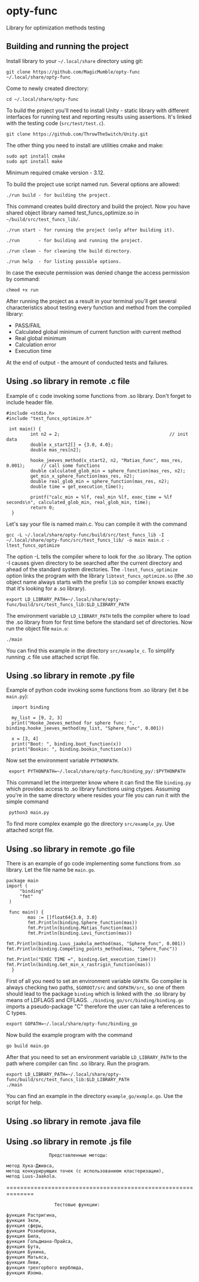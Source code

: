 # opty-func
Library for optimization methods testing


## Building and running the project
Install library to your `~/.local/share` directory using git:
            
    git clone https://github.com/MagicMumble/opty-func ~/.local/share/opty-func
 
Come to newly created directory:
 
    cd ~/.local/share/opty-func
 
To build the project you'll need to install Unity - static library with different 
interfaces for running test and reporting results using assertions. It's linked 
with the testing code (`src/test/test.c`). 

    git clone https://github.com/ThrowTheSwitch/Unity.git

The other thing you need to install are utilities cmake and make:

    sudo apt install cmake
    sudo apt install make

Minimum required cmake version - 3.12.

To build the project use script named run. Several options are allowed:

    ./run build - for building the project. 
 This command creates build directory and    build the project. Now you have shared object library named test_funcs_optimize.so in `~/build/src/test_funcs_lib/`.

    ./run start - for running the project (only after building it).

    ./run       - for building and running the project.

    ./run clean - for cleaning the build directory.

    ./run help  - for listing possible options.
    
In case the execute permission was denied change the access permission by command:
   
    chmod +x run

After running the project as a result in your terminal you'll get several characteristics about testing every function and 
method from the compiled library:
* PASS/FAIL
* Calculated global minimum of current function with current method
* Real global minimum
* Calculation error 
* Execution time 

At the end of output - the amount of conducted tests and failures.

 ## Using .so library in remote .c file
 
 Example of c code invoking some functions from .so library. Don't forget to include header file.
 
    #include <stdio.h>
    #include "test_funcs_optimize.h"

     int main() {
             int n2 = 2;                                         // init data
             double x_start2[] = {3.0, 4.0};
             double mas_res[n2];
             
             hooke_jeeves_method(x_start2, n2, "Matias_func", mas_res, 0.001);      // call some functions
             double calculated_glob_min = sphere_function(mas_res, n2);
             get_min_x_sphere_function(mas_res, n2);
             double real_glob_min = sphere_function(mas_res, n2);
             double time = get_execution_time();
             
             printf("calc_min = %lf, real_min %lf, exec_time = %lf seconds\n", calculated_glob_min, real_glob_min, time);
             return 0;
      }
            
Let's say your file is named main.c. You can compile it with the command

    gcc -L ~/.local/share/opty-func/build/src/test_funcs_lib -I ~/.local/share/opty-func/src/test_funcs_lib/ -o main main.c -ltest_funcs_optimize
            
The option -L tells the compiler where to look for the .so library. The option -I causes given directory to be searched after the current directory and ahead of the standard system directories. The `-ltest_funcs_optimize` option links the program with the library `libtest_funcs_optimize.so` (the .so object name always starts with the prefix `lib` so compiler knows exactly that it's looking for a .so library).

    export LD_LIBRARY_PATH=~/.local/share/opty-func/build/src/test_funcs_lib:$LD_LIBRARY_PATH
           
The environment variable `LD_LIBRARY_PATH` tells the compiler where to load the .so library from for first time before the standard set of directories. Now run the object file `main.o`:
             
    ./main
            
You can find this example in the directory `src/example_c`. To simplify running .c file use attached script file. 

 ## Using .so library in remote .py file
 
 Example of python code invoking some functions from .so library (let it be `main.py`):
      
      import binding
      
      my_list = [9, 2, 3]
      print("Hooke_Jeeves_method for sphere func: ", binding.hooke_jeeves_method(my_list, "Sphere_func", 0.001))
      
      x = [3, 4]
      print("Boot: ", binding.boot_function(x))
      print("Bookin: ", binding.bookin_function(x))
 
Now set the environment variable `PYTHONPATH`.
 
     export PYTHONPATH=~/.local/share/opty-func/binding_py/:$PYTHONPATH

This command let the interpreter know where it can find the file `binding.py` which provides access to .so library functions using ctypes. Assuming you're in the same directory where resides your file you can run it with the simple command

     python3 main.py
     
To find more complex example go the directory `src/example_py`. Use attached script file.

## Using .so library in remote .go file

There is an example of go code implementing some functions from .so library. Let the file name be `main.go`.

    package main
    import (
         "binding"
         "fmt"
     )

     func main() {
            mas := []float64{3.0, 3.0}
            fmt.Println(binding.Sphere_function(mas))
            fmt.Println(binding.Matias_function(mas))
            fmt.Println(binding.Levi_function(mas))

	fmt.Println(binding.Luus_jaakola_method(mas, "Sphere_func", 0.001))  
	fmt.Println(binding.Competing_points_method(mas, "Sphere_func"))

	fmt.Println("EXEC TIME =", binding.Get_execution_time())
	fmt.Println(binding.Get_min_x_rastrigin_function(mas))
      }

First of all you need to set an environment variable `GOPATH`. Go compiler is always checking two paths, `$GOROOT/src` and `GOPATH/src`, so one of them should lead to the package `binding` which is linked with the .so library by means of LDFLAGS and CFLAGS. `./binding_go/src/binding/binding.go` imports a pseudo-package "C" therefore the user can take a references to C types.

    export GOPATH=~/.local/share/opty-func/binding_go
    
Now build the example program with the command

    go build main.go

After that you need to set an environment variable `LD_LIBRARY_PATH` to the path where compiler can finc .so library. Run the program.

    export LD_LIBRARY_PATH=~/.local/share/opty-func/build/src/test_funcs_lib:$LD_LIBRARY_PATH
    ./main
    
You can find an example in the directory `example_go/exmple.go`. Use the script for help.


    




 ## Using .so library in remote .java file
 
 ## Using .so library in remote .js file
 
 

                    Представленные методы:

    метод Хука-Дживса,
    метод конкурирующих точек (с использованием кластеризации),
    метод Luus-Jaakola.

==============================================================

                      Тестовые функции:

    функция Растригина,
    функция Экли,
    функция сферы,
    функция Розенброка,
    функция Била,
    функция Гольдмана-Прайса,
    функция Бута,
    функция Букина,
    функция Матьяса,
    функция Леви,
    функция трехгорбого верблюда,
    функция Изома.
